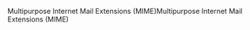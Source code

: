 <span data-ttu-id="79a6b-101">Multipurpose Internet Mail Extensions (MIME)</span><span class="sxs-lookup"><span data-stu-id="79a6b-101">Multipurpose Internet Mail Extensions (MIME)</span></span>